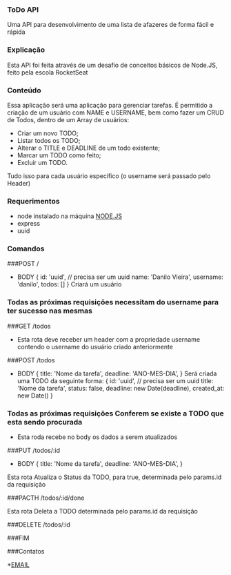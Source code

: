 ### ToDo API
Uma API para desenvolvimento de uma lista de afazeres de forma fácil e rápida

### Explicação
Esta API foi feita através de um desafio de conceitos básicos de Node.JS, feito pela escola RocketSeat

### Conteúdo
Essa aplicação será uma aplicação para gerenciar tarefas.
É permitido a criação de um usuário com NAME e USERNAME, bem como fazer um CRUD de Todos, dentro de um Array de usuários:

* Criar um novo TODO;
* Listar todos os TODO;
* Alterar o TITLE e DEADLINE de um todo existente;
* Marcar um TODO como feito;
* Excluir um TODO.

Tudo isso para cada usuário específico (o username será passado pelo Header)

### Requerimentos

* node instalado na máquina [NODE.JS](https://nodejs.org/en/download/)
* express
* uuid

### Comandos

###POST /
* BODY
    { 
      id: 'uuid', // precisa ser um uuid
      name: 'Danilo Vieira', 
      username: 'danilo', 
      todos: []
    }
Criará um usuário

### Todas as próximas requisições necessitam do username para ter sucesso nas mesmas

###GET /todos
* Esta rota deve receber um header com a propriedade username contendo o username do usuário criado anteriormente

###POST /todos
* BODY
    { 
      title: 'Nome da tarefa',
	    deadline: 'ANO-MES-DIA', 
    }
Será criada uma TODO da seguinte forma:
{ 
	id: 'uuid', // precisa ser um uuid
	title: 'Nome da tarefa',
	status: false, 
	deadline: new Date(deadline), 
	created_at: new Date()
}

### Todas as próximas requisições Conferem se existe a TODO que esta sendo procurada

* Esta roda recebe no body os dados a serem atualizados


###PUT /todos/:id
* BODY
    { 
      title: 'Nome da tarefa',
	    deadline: 'ANO-MES-DIA', 
    }

 Esta rota Atualiza o Status da TODO, para true, 
 determinada pelo params.id da requisição


###PACTH /todos/:id/done

 Esta rota Deleta a TODO 
 determinada pelo params.id da requisição

###DELETE /todos/:id

###FIM

###Contatos

*[EMAIL](felipe@gazapina.com.br)



